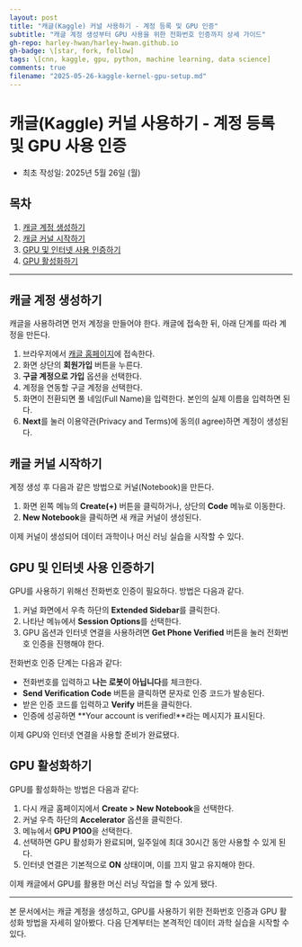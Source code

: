 ```yaml
---
layout: post
title: "캐글(Kaggle) 커널 사용하기 - 계정 등록 및 GPU 인증"
subtitle: "캐글 계정 생성부터 GPU 사용을 위한 전화번호 인증까지 상세 가이드"
gh-repo: harley-hwan/harley-hwan.github.io
gh-badge: \[star, fork, follow]
tags: \[cnn, kaggle, gpu, python, machine learning, data science]
comments: true
filename: "2025-05-26-kaggle-kernel-gpu-setup.md"
---
```



# 캐글(Kaggle) 커널 사용하기 - 계정 등록 및 GPU 사용 인증

* 최초 작성일: 2025년 5월 26일 (월)

## 목차

1. [캐글 계정 생성하기](#캐글-계정-생성하기)
2. [캐글 커널 시작하기](#캐글-커널-시작하기)
3. [GPU 및 인터넷 사용 인증하기](#gpu-및-인터넷-사용-인증하기)
4. [GPU 활성화하기](#gpu-활성화하기)

---

## 캐글 계정 생성하기

캐글을 사용하려면 먼저 계정을 만들어야 한다. 캐글에 접속한 뒤, 아래 단계를 따라 계정을 만든다.

1. 브라우저에서 [캐글 홈페이지](https://www.kaggle.com)에 접속한다.
2. 화면 상단의 **회원가입** 버튼을 누른다.
3. **구글 계정으로 가입** 옵션을 선택한다.
4. 계정을 연동할 구글 계정을 선택한다.
5. 화면이 전환되면 풀 네임(Full Name)을 입력한다. 본인의 실제 이름을 입력하면 된다.
6. **Next**를 눌러 이용약관(Privacy and Terms)에 동의(I agree)하면 계정이 생성된다.

## 캐글 커널 시작하기

계정 생성 후 다음과 같은 방법으로 커널(Notebook)을 만든다.

1. 화면 왼쪽 메뉴의 **Create(+)** 버튼을 클릭하거나, 상단의 **Code** 메뉴로 이동한다.
2. **New Notebook**을 클릭하면 새 캐글 커널이 생성된다.

이제 커널이 생성되어 데이터 과학이나 머신 러닝 실습을 시작할 수 있다.

## GPU 및 인터넷 사용 인증하기

GPU를 사용하기 위해선 전화번호 인증이 필요하다. 방법은 다음과 같다.

1. 커널 화면에서 우측 하단의 **Extended Sidebar**를 클릭한다.
2. 나타난 메뉴에서 **Session Options**를 선택한다.
3. GPU 옵션과 인터넷 연결을 사용하려면 **Get Phone Verified** 버튼을 눌러 전화번호 인증을 진행해야 한다.

전화번호 인증 단계는 다음과 같다:

* 전화번호를 입력하고 **나는 로봇이 아닙니다**를 체크한다.
* **Send Verification Code** 버튼을 클릭하면 문자로 인증 코드가 발송된다.
* 받은 인증 코드를 입력하고 **Verify** 버튼을 클릭한다.
* 인증에 성공하면 \*\*Your account is verified!\*\*라는 메시지가 표시된다.

이제 GPU와 인터넷 연결을 사용할 준비가 완료됐다.

## GPU 활성화하기

GPU를 활성화하는 방법은 다음과 같다:

1. 다시 캐글 홈페이지에서 **Create > New Notebook**을 선택한다.
2. 커널 우측 하단의 **Accelerator** 옵션을 클릭한다.
3. 메뉴에서 **GPU P100**을 선택한다.
4. 선택하면 GPU 활성화가 완료되며, 일주일에 최대 30시간 동안 사용할 수 있게 된다.
5. 인터넷 연결은 기본적으로 **ON** 상태이며, 이를 끄지 말고 유지해야 한다.

이제 캐글에서 GPU를 활용한 머신 러닝 작업을 할 수 있게 됐다.

---

본 문서에서는 캐글 계정을 생성하고, GPU를 사용하기 위한 전화번호 인증과 GPU 활성화 방법을 자세히 알아봤다. 다음 단계부터는 본격적인 데이터 과학 실습을 시작할 수 있다.
